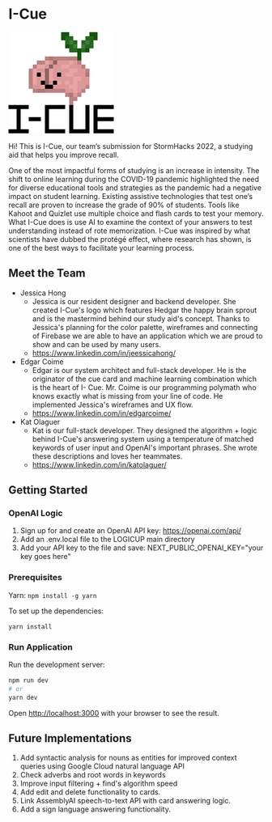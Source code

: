 # I-Cue

![The I-Cue logo of Hedgar - our mascot which is a brain with a little sprout on top](./public/images/logo.png)

Hi! This is I-Cue, our team’s submission for StormHacks 2022, a studying aid that helps you improve recall.

One of the most impactful forms of studying is an increase in intensity. The shift to online learning during the COVID-19 pandemic highlighted the need for diverse educational tools and strategies as the pandemic had a negative impact on student learning. Existing assistive technologies that test one’s recall are proven to increase the grade of 90% of students. Tools like Kahoot and Quizlet use multiple choice and flash cards to test your memory. What I-Cue does is use AI to examine the context of your answers to test understanding instead of rote memorization. I-Cue was inspired by what scientists have dubbed the protégé effect, where research has shown, is one of the best ways to facilitate your learning process.

## Meet the Team
- Jessica Hong
  - Jessica is our resident designer and backend developer. She created I-Cue's logo which features Hedgar the happy brain sprout and is the mastermind behind     our study aid's concept. Thanks to Jessica's planning for the color palette, wireframes and connecting of Firebase we are able to have an application which     we are proud to show and can be used by many users.
  - https://www.linkedin.com/in/jeessicahong/
- Edgar Coime
  - Edgar is our system architect and full-stack developer. He is the originator of the cue card and machine learning combination which is the heart of I-       Cue. Mr. Coime is our programming polymath who knows exactly what is missing from your line of code. He implemented Jessica's wireframes and UX flow.
  - https://www.linkedin.com/in/edgarcoime/
- Kat Olaguer
  - Kat is our full-stack developer. They designed the algorithm + logic behind I-Cue's answering system using a temperature of matched keywords of user       input and OpenAI's important phrases. She wrote these descriptions and loves her teammates.
  - https://www.linkedin.com/in/katolaguer/

## Getting Started

### OpenAI Logic 
1. Sign up for and create an OpenAI API key: https://openai.com/api/
2. Add an .env.local file to the LOGICUP main directory
3. Add your API key to the file and save: NEXT_PUBLIC_OPENAI_KEY="your key goes here"

### Prerequisites
Yarn:
```npm install -g yarn```

To set up the dependencies:
```
yarn install
```
### Run Application
Run the development server:

```bash
npm run dev
# or
yarn dev
```

Open [http://localhost:3000](http://localhost:3000) with your browser to see the result.

## Future Implementations
1. Add syntactic analysis for nouns as entities for improved context queries using Google Cloud natural language API 
2. Check adverbs and root words in keywords
3. Improve input filtering + find's algorithm speed
4. Add edit and delete functionality to cards.
5. Link AssemblyAI speech-to-text API with card answering logic. 
6. Add a sign language answering functionality.
